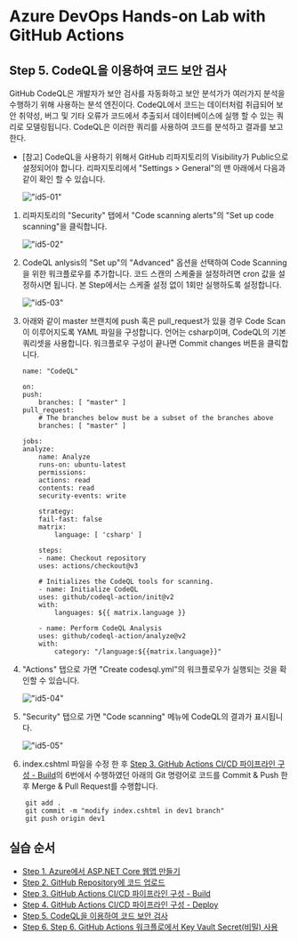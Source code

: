 # Azure DevOps Hands-on Lab with GitHub Actions

## Step 5. CodeQL을 이용하여 코드 보안 검사 

GitHub CodeQL은 개발자가 보안 검사를 자동화하고 보안 분석가가 여러가지 분석을 수행하기 위해 사용하는 분석 엔진이다. CodeQL에서 코드는 데이터처럼 취급되어 보안 취약성, 버그 및 기타 오류가 코드에서 추출되서 데이터베이스에 실행 할 수 있는 쿼리로 모델링됩니다. CodeQL은 이러한 쿼리를 사용하여 코드를 분석하고 결과를 보고한다.

* [참고] CodeQL을 사용하기 위해서 GitHub 리파지토리의 Visibility가 Public으로 설정되어야 합니다. 리파지토리에서 "Settings > General"의 맨 아래에서 다음과 같이 확인 할 수 있습니다.

    !["id5-01"](images/step5-01.png)

1. 리파지토리의 "Security" 탭에서 "Code scanning alerts"의 "Set up code scanning"을 클릭합니다.

    !["id5-02"](images/step5-02.png)

2. CodeQL anlysis의 "Set up"의 "Advanced" 옵션을 선택하여 Code Scanning을 위한 워크플로우를 추가합니다. 코드 스캔의 스케줄을 설정하려면 cron 값을 설정하시면 됩니다. 본 Step에서는 스케줄 설정 없이 1회만 실행하도록 설정합니다. 

    !["id5-03"](images/step5-03.png)

3. 아래와 같이 master 브랜치에 push 혹은 pull_request가 있을 경우 Code Scan이 이루어지도록 YAML 파일을 구성합니다. 언어는 csharp이며, CodeQL의 기본 쿼리셋을 사용합니다. 워크플로우 구성이 끝나면 Commit changes 버튼을 클릭합니다.

    ```
    name: "CodeQL"

    on:
    push:
        branches: [ "master" ]
    pull_request:
        # The branches below must be a subset of the branches above
        branches: [ "master" ]

    jobs:
    analyze:
        name: Analyze
        runs-on: ubuntu-latest
        permissions:
        actions: read
        contents: read
        security-events: write

        strategy:
        fail-fast: false
        matrix:
            language: [ 'csharp' ]

        steps:
        - name: Checkout repository
        uses: actions/checkout@v3

        # Initializes the CodeQL tools for scanning.
        - name: Initialize CodeQL
        uses: github/codeql-action/init@v2
        with:
            languages: ${{ matrix.language }}

        - name: Perform CodeQL Analysis
        uses: github/codeql-action/analyze@v2
        with:
            category: "/language:${{matrix.language}}"
    ```
4. "Actions" 탭으로 가면 "Create codesql.yml"의 워크플로우가 실행되는 것을 확인할 수 있습니다. 

    !["id5-04"](images/step5-04.png)

5. "Security" 탭으로 가면 "Code scanning" 메뉴에 CodeQL의 결과가 표시됩니다. 

    !["id5-05"](images/step5-05.png)

6. index.cshtml 파일을 수정 한 후 [Step 3. GitHub Actions CI/CD 파이프라인 구성 - Build](https://github.com/jeongaelee/Module7-webapp-github-actions/blob/master/step3.md)의 6번에서 수행하였던 아래의 Git 명령어로 코드를 Commit & Push 한 후 Merge & Pull Request를 수행합니다.

```
    git add .
    git commit -m "modify index.cshtml in dev1 branch"
    git push origin dev1
```

## 실습 순서

* [Step 1. Azure에서 ASP.NET Core 웹앱 만들기](https://github.com/jeongaelee/ProjectJourneyModule7-GitHubActions/blob/master/step1.md)
* [Step 2. GitHub Repository에 코드 업로드](https://github.com/jeongaelee/ProjectJourneyModule7-GitHubActions/blob/master/step2.md)
* [Step 3. GitHub Actions CI/CD 파이프라인 구성 - Build](https://github.com/jeongaelee/ProjectJourneyModule7-GitHubActions/blob/master/step3.md)
* [Step 4. GitHub Actions CI/CD 파이프라인 구성 - Deploy](https://github.com/jeongaelee/ProjectJourneyModule7-GitHubActions/blob/master/step4.md)
* [Step 5. CodeQL을 이용하여 코드 보안 검사](https://github.com/jeongaelee/ProjectJourneyModule7-GitHubActions/blob/master/step5.md)
* [Step 6. Step 6. GitHub Actions 워크플로에서 Key Vault Secret(비밀) 사용](https://github.com/jeongaelee/ProjectJourneyModule7-GitHubActions/blob/master/step6.md)
